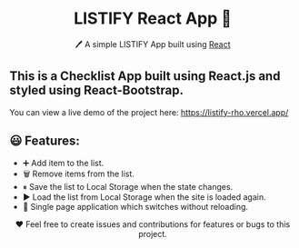 <h1 align="center">LISTIFY React App  📝</h1>  
<p align="center">
  🖊️ A simple LISTIFY App built using <a href="https://reactjs.org/">React</a>
</p>

## This is a Checklist App built using React.js and styled using React-Bootstrap.

You can view a live demo of the project here: https://listify-rho.vercel.app/

## 😃 Features:

- ➕ Add item to the list.
- 🗑️ Remove items from the list.
- ⏸ Save the list to Local Storage when the state changes.
- ▶️ Load the list from Local Storage when the site is loaded again.
- 🌙 Single page application which switches without reloading.

<p align="center">
  ❤️ Feel free to create issues and contributions for features or bugs to this project.
</p>
